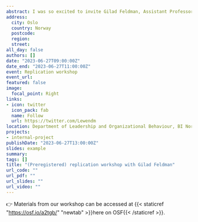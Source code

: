 ```yaml
---
abstract: I was so excited to invite Gilad Feldman, Assistant Professor at Hong Kong University, for a hands-on workshop on replications at our department. For two intensive days, Gilad walked us through every key stage of conducting a replication: We targeted a classic study to replicate, dissected the target to figure out how to replicate it, preregistered analytical plan and hypotheses, collected data, and even ended up with a manuscript draft that we worked on together. Researchers from three different departments participated in the workshop. Gilad also delivered a fascinating talk at BI Norwegian Business School on how researchers can tackle challenges in science and society through the power of collaboration and team science (recording here: https://lnkd.in/dcevgWzE). 
address:
  city: Oslo
  country: Norway
  postcode: 
  region: 
  street: 
all_day: false
authors: []
date: "2023-06-27T09:00:00Z"
date_end: "2023-06-27T11:00:00Z"
event: Replication workshop
event_url: 
featured: false
image:
  focal_point: Right
links:
- icon: twitter
  icon_pack: fab
  name: Follow
  url: https://twitter.com/Lewendm
location: Department of Leadership and Organizational Behaviour, BI Norwegian Business School
projects:
- internal-project
publishDate: "2023-06-27T13:00:00Z"
slides: example
summary: 
tags: []
title: "(Preregistered) replication workshop with Gilad Feldman"
url_code: ""
url_pdf: ""
url_slides: ""
url_video: ""
---
```


👉 Materials from our workshop can be accessed at {{< staticref "https://osf.io/a2tgb/" "newtab" >}}here on OSF{{< /staticref >}}.
